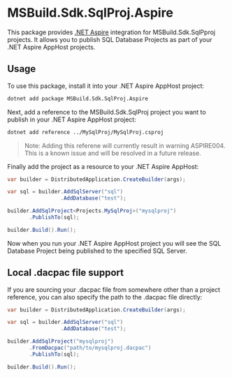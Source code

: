 # MSBuild.Sdk.SqlProj.Aspire
This package provides [.NET Aspire](https://learn.microsoft.com/en-us/dotnet/aspire/get-started/aspire-overview) integration for MSBuild.Sdk.SqlPproj projects. It allows you to publish SQL Database Projects as part of your .NET Aspire AppHost projects.

## Usage
To use this package, install it into your .NET Aspire AppHost project:

```bash
dotnet add package MSBuild.Sdk.SqlProj.Aspire
```

Next, add a reference to the MSBuild.Sdk.SqlProj project you want to publish in your .NET Aspire AppHost project:

```bash
dotnet add reference ../MySqlProj/MySqlProj.csproj
```

> Note: Adding this referene will currently result in warning ASPIRE004. This is a known issue and will be resolved in a future release.

Finally add the project as a resource to your .NET Aspire AppHost:

```csharp
var builder = DistributedApplication.CreateBuilder(args);

var sql = builder.AddSqlServer("sql")
                 .AddDatabase("test");

builder.AddSqlProject<Projects.MySqlProj>("mysqlproj")
       .PublishTo(sql);

builder.Build().Run();
```

Now when you run your .NET Aspire AppHost project you will see the SQL Database Project being published to the specified SQL Server.

## Local .dacpac file support
If you are sourcing your .dacpac file from somewhere other than a project reference, you can also specify the path to the .dacpac file directly:

```csharp
var builder = DistributedApplication.CreateBuilder(args);

var sql = builder.AddSqlServer("sql")
                 .AddDatabase("test");

builder.AddSqlProject("mysqlproj")
       .FromDacpac("path/to/mysqlproj.dacpac")
       .PublishTo(sql);

builder.Build().Run();
```